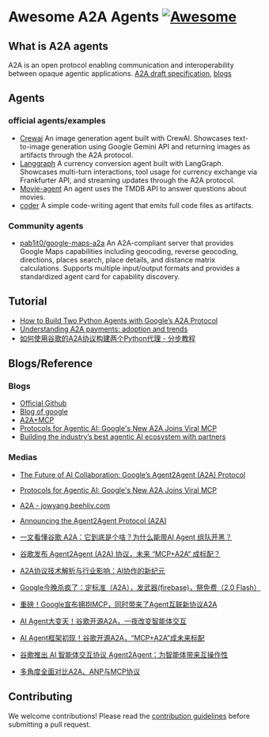 # Awesome A2A Agents [![Awesome](https://awesome.re/badge.svg)](https://awesome.re)

## What is A2A agents
A2A is an open protocol enabling communication and interoperability between opaque agentic applications.
[A2A draft specification](https://github.com/google/A2A), [blogs](https://google.github.io/A2A/#)

## Agents
### official agents/examples
- [Crewai](https://github.com/google/A2A/blob/main/samples/python/agents/crewai/README.md) An image generation agent built with CrewAI. Showcases text-to-image generation using Google Gemini API and returning images as artifacts through the A2A protocol.
- [Langgraph](https://github.com/google/A2A/blob/main/samples/python/agents/langgraph/README.md) A currency conversion agent built with LangGraph. Showcases multi-turn interactions, tool usage for currency exchange via Frankfurter API, and streaming updates through the A2A protocol.
- [Movie-agent](https://github.com/google/A2A/tree/main/samples/js/src/agents/movie-agent) An agent uses the TMDB API to answer questions about movies.
- [coder](https://github.com/google/A2A/tree/main/samples/js/src/agents/coder) A simple code-writing agent that emits full code files as artifacts.

### Community agents
- [pab1it0/google-maps-a2a](https://github.com/pab1it0/google-maps-a2a) An A2A-compliant server that provides Google Maps capabilities including geocoding, reverse geocoding, directions, places search, place details, and distance matrix calculations. Supports multiple input/output formats and provides a standardized agent card for capability discovery.

## Tutorial
- [How to Build Two Python Agents with Google’s A2A Protocol](https://www.aisharenet.com/a2a/)
- [Understanding A2A payments: adoption and trends](https://thepaypers.com/understanding-a2a-payments-adoption-and-trends)
- [如何使用谷歌的A2A协议构建两个Python代理 - 分步教程](https://docs.kanaries.net/zh/articles/build-agent-with-a2a)


## Blogs/Reference
### Blogs
- [Official Github](https://github.com/google/A2A)
- [Blog of google](https://developers.googleblog.com/en/a2a-a-new-era-of-agent-interoperability/)
- [A2A+MCP](https://google.github.io/A2A/#/)
- [Protocols for Agentic AI: Google's New A2A Joins Viral MCP](https://virtualizationreview.com/articles/2025/04/09/protocols-for-agentic-ai-googles-new-a2a-joins-viral-mcp.aspx)
- [Building the industry’s best agentic AI ecosystem with partners](https://cloud.google.com/blog/topics/partners/best-agentic-ecosystem-helping-partners-build-ai-agents-next25)

### Medias
- [The Future of AI Collaboration: Google’s Agent2Agent (A2A) Protocol](https://frontbackgeek.com/the-future-of-ai-collaboration-googles-agent2agent-a2a-protocol/)
- [Protocols for Agentic AI: Google's New A2A Joins Viral MCP](https://virtualizationreview.com/articles/2025/04/09/protocols-for-agentic-ai-googles-new-a2a-joins-viral-mcp.aspx)
- [A2A - jowyang.beehiiv.com](https://jowyang.beehiiv.com/p/a2a)
- [Announcing the Agent2Agent Protocol (A2A)](https://developers.googleblog.com/en/a2a-a-new-era-of-agent-interoperability/) 

- [一文看懂谷歌 A2A：它到底是个啥？为什么能带AI Agent 组队开黑？](https://www.53ai.com/news/OpenSourceLLM/2025041006987.html)
- [谷歌发布 Agent2Agent (A2A) 协议，未来 “MCP+A2A“ 成标配？](https://blog.csdn.net/xiaojunjunliu/article/details/147111595)
- [A2A协议技术解析与行业影响：AI协作的新纪元](https://blog.csdn.net/qq_29434541/article/details/147113297)
- [Google今晚杀疯了：定标准（A2A），发武器(firebase)，祭免费（2.0 Flash）](https://36kr.com/p/3243366967502345)
- [重磅！Google宣布拥抱MCP，同时带来了Agent互联新协议A2A](https://mmssai.com/archives/32891)
- [AI Agent大变天！谷歌开源A2A，一夜改变智能体交互](https://www.163.com/dy/article/JSPIETUK05561I4N.html)
- [AI Agent框架初现！谷歌开源A2A，“MCP+A2A”成未来标配](https://finance.sina.com.cn/roll/2025-04-10/doc-inesrsta3384276.shtml)
- [谷歌推出 AI 智能体交互协议 Agent2Agent：为智能体带来互操作性](https://finance.sina.com.cn/roll/2025-04-10/doc-inesrwyy5991030.shtml)
- [多角度全面对比A2A、ANP与MCP协议](https://blog.csdn.net/qq_29434541/article/details/147117254) 


## Contributing
We welcome contributions! Please read the [contribution guidelines](https://github.com/XGenerationLab/awesome-A2A-agents/blob/main/CONTRIBUTING.md) before submitting a pull request.
